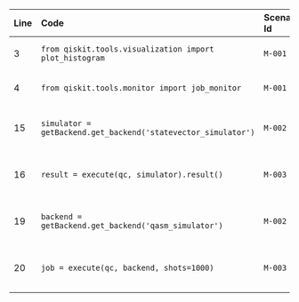 | Line | Code | Scenario Id | Scenario | Artifact | Refactoring |
| :---- | :---- | :---------- | :---------------------------------------------------------------- | :-------------------------- | :----------------------------------------------------------------------------------------------------------------------- |
| 3 | `from qiskit.tools.visualization import plot_histogram` | `M-001` | Deprecation -> `qiskit.tools.visualization` module has been moved. | `qiskit.tools.visualization` | `from qiskit.visualization import plot_histogram` |
| 4 | `from qiskit.tools.monitor import job_monitor` | `M-001` | Deprecation -> `qiskit.tools.monitor` module has been moved. | `qiskit.tools.monitor` | `from qiskit.providers.job import job_monitor` |
| 15 | `simulator = getBackend.get_backend('statevector_simulator')` | `M-002` | Deprecation -> `qiskit.Aer.get_backend()` is deprecated. Use direct simulator instantiation. | `get_backend` | `from qiskit_aer import AerSimulator` <br> `simulator = AerSimulator(method='statevector')` |
| 16 | `result = execute(qc, simulator).result()` | `M-003` | Deprecation -> `qiskit.execute()` function is deprecated. Use the `backend.run()` method. | `execute` | `result = simulator.run(qc).result()` |
| 19 | `backend = getBackend.get_backend('qasm_simulator')` | `M-002` | Deprecation -> `qiskit.Aer.get_backend()` is deprecated. Use direct simulator instantiation. | `get_backend` | `from qiskit_aer import AerSimulator` <br> `backend = AerSimulator()` |
| 20 | `job = execute(qc, backend, shots=1000)` | `M-003` | Deprecation -> `qiskit.execute()` function is deprecated. Use the `backend.run()` method. | `execute` | `job = backend.run(qc, shots=1000)` |